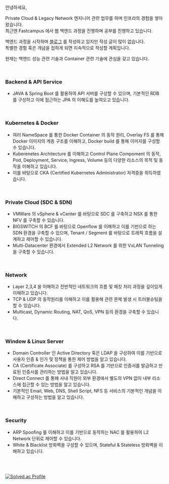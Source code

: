안녕하세요,

Private Cloud & Legacy Network 엔지니어 관련 업무를 하며 인프라의 경험을 쌓아왔습니다.  
최근엔 Fastcampus 에서 웹 백엔드 과정을 진행하며 공부를 진행하고 있습니다.

백엔드 과정을 시작하며 [블로그](https://hoonii2.tistory.com/) 를 작성하고 있지만 작성 글이 많이 없습니다.  
특별한 경험 혹은 개념을 접하게 되면 지속적으로 작성할 계획입니다.  

현재는 백엔드 성능 관련 기술과 Container 관련 기술에 관심을 갖고 있습니다.

<br/>

### Backend & API Service
- JAVA & Spring Boot 를 활용하여 API 서버를 구성할 수 있으며, 기본적인 RDB 를 구성하고 이에 접근하는 JPA 의 이해도를 높여오고 있습니다.

<br/>

### Kubernetes & Docker
- 여러 NameSpace 를 통한 Docker Container 의 동작 원리, Overlay FS 를 통해 Docker 이미지의 계층 구조를 이해하고, Docker build 를 통해 이미지를 구성할 수 있습니다.
- Kuberenetes Architecture 를 이해하고 Control Plane Compoment 의 동작, Pod, Deployment, Service, Ingress, Volume 등의 다양한 리소스의 목적 및 동작을 이해하고 있습니다.
- 이를 바탕으로 CKA (Certified Kubernetes Administrator) 자격증을 취득하였습니다.

<br/>

### Private Cloud (SDC & SDN)
- VMWare 의 vSphere & vCenter 를 바탕으로 SDC 를 구축하고 NSX 를 통한 NFV 를 구축할 수 있습니다.
- BIGSWITCH 의 BCF 를 바탕으로 Openflow 를 이해하고 이를 기반으로 하는 SDN 환경을 구축할 수 있으며, Tenant / Segment 를 바탕으로 트래픽 흐름을 설계하고 제어할 수 있습니다.
- Multi-Datacenter 환경에서 Extended L2 Network 를 위한 VxLAN Tunneling 을 구축할 수 있습니다.

<br/>

### Network
- Layer 2,3,4 을 이해하고 전반적인 네트워크의 흐름 및 패킷 처리 과정을 깊이있게 이해하고 있습니다. 
- TCP & UDP 의 동작원리를 이해하고 이를 활용해 관련 문제 발생 시 트러블슈팅을 할 수 있습니다.
- Multicast, Dynamic Routing, NAT, QoS, VPN 등의 환경을 구축할 수 있습니다.

<br/>

### Window & Linux Server
- Domain Controller 인 Active Directory 혹은 LDAP 을 구성하여 이를 기반으로 사용자 인증 & 인가 및 정책을 통한 제어 방법을 알고 있습니다.
- CA (Certificate Associate) 를 구성하고 RSA 를 기반으로 인증서를 발급하고 만료된 인증서를 관리하는 방법을 알고 있습니다.
- Direct Connect 를 통해 사내 직원이 외부 환경에서 별도의 VPN 없이 내부 리소스에 접근할 수 있는 방법을 알고 있습니다.
- 기본적인 Email, Web, DNS, Shell Script, NFS 등 서비스의 기본적인 개념을 이해하고 구성하는 방법을 알고 있습니다.

<br/>

### Security
- ARP Spoofing 를 이해하고 이를 기반으로 동작하는 NAC 를 활용하여 L2 Network 단위로 제어할 수 있습니다.
- White & Blacklist 방화벽을 구성할 수 있으며, Stateful & Stateless 방화벽을 이해하고 있습니다.

<br/>
<br/>

[![Solved.ac Profile](http://mazassumnida.wtf/api/v2/generate_badge?boj=lkh55913)](https://solved.ac/lkh55913/)
